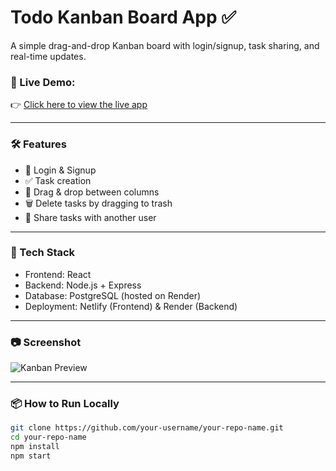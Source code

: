 # Todo Kanban Board App ✅

A simple drag-and-drop Kanban board with login/signup, task sharing, and real-time updates.

### 🔗 Live Demo:
👉 [Click here to view the live app](https://warm-salamander-24e7ab.netlify.app/)

---

### 🛠️ Features
- 🔐 Login & Signup
- ✅ Task creation
- 🔄 Drag & drop between columns
- 🗑️ Delete tasks by dragging to trash
- 🔗 Share tasks with another user

---

### 🚀 Tech Stack
- Frontend: React
- Backend: Node.js + Express
- Database: PostgreSQL (hosted on Render)
- Deployment: Netlify (Frontend) & Render (Backend)

---

### 📷 Screenshot

![Kanban Preview](https://your-screenshot-link-if-any)

---

### 📦 How to Run Locally

```bash
git clone https://github.com/your-username/your-repo-name.git
cd your-repo-name
npm install
npm start
